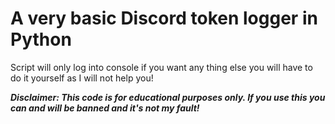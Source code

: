 # A very basic Discord token logger in Python

Script will only log into console if you want any thing else you will have to do it yourself as I will not help you!

***Disclaimer: This code is for educational purposes only. If you use this you can and will be banned and it's not my fault!***
